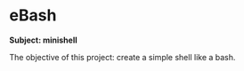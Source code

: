 # eBash


**Subject: minishell**

The objective of this project: create a simple shell like a bash.
